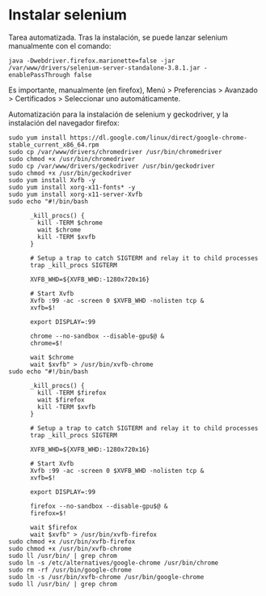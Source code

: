 # Instalar selenium
Tarea automatizada.  Tras la instalación, se puede lanzar selenium manualmente con el comando:

````
java -Dwebdriver.firefox.marionette=false -jar /var/www/drivers/selenium-server-standalone-3.8.1.jar -enablePassThrough false

````

Es importante, manualmente (en firefox), Menú > Preferencias > Avanzado > Certificados > Seleccionar uno automáticamente.

Automatización para la instalación de selenium y geckodriver, y la instalación del navegador firefox:

````
sudo yum install https://dl.google.com/linux/direct/google-chrome-stable_current_x86_64.rpm
sudo cp /var/www/drivers/chromedriver /usr/bin/chromedriver
sudo chmod +x /usr/bin/chromedriver
sudo cp /var/www/drivers/geckodriver /usr/bin/geckodriver
sudo chmod +x /usr/bin/geckodriver
sudo yum install Xvfb -y  
sudo yum install xorg-x11-fonts* -y
sudo yum install xorg-x11-server-Xvfb
sudo echo "#!/bin/bash  
        
      _kill_procs() {  
        kill -TERM $chrome  
        wait $chrome  
        kill -TERM $xvfb  
      }  
        
      # Setup a trap to catch SIGTERM and relay it to child processes  
      trap _kill_procs SIGTERM  
        
      XVFB_WHD=${XVFB_WHD:-1280x720x16}  
        
      # Start Xvfb  
      Xvfb :99 -ac -screen 0 $XVFB_WHD -nolisten tcp &  
      xvfb=$!  
        
      export DISPLAY=:99  
        
      chrome --no-sandbox --disable-gpu$@ &  
      chrome=$!  
        
      wait $chrome  
      wait $xvfb" > /usr/bin/xvfb-chrome
sudo echo "#!/bin/bash  
        
      _kill_procs() {  
        kill -TERM $firefox  
        wait $firefox
        kill -TERM $xvfb  
      }  
        
      # Setup a trap to catch SIGTERM and relay it to child processes  
      trap _kill_procs SIGTERM  
        
      XVFB_WHD=${XVFB_WHD:-1280x720x16}  
        
      # Start Xvfb  
      Xvfb :99 -ac -screen 0 $XVFB_WHD -nolisten tcp &  
      xvfb=$!  
        
      export DISPLAY=:99  
        
      firefox --no-sandbox --disable-gpu$@ &  
      firefox=$!  
        
      wait $firefox 
      wait $xvfb" > /usr/bin/xvfb-firefox
sudo chmod +x /usr/bin/xvfb-firefox
sudo chmod +x /usr/bin/xvfb-chrome
sudo ll /usr/bin/ | grep chrom
sudo ln -s /etc/alternatives/google-chrome /usr/bin/chrome  
sudo rm -rf /usr/bin/google-chrome 
sudo ln -s /usr/bin/xvfb-chrome /usr/bin/google-chrome
sudo ll /usr/bin/ | grep chrom

````